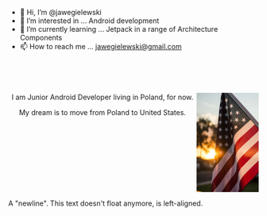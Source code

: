 - 👋 Hi, I’m @jawegielewski
- 👀 I’m interested in ... Android development
- 🌱 I’m currently learning ... Jetpack in a range of Architecture Components
- 📫 How to reach me ... <a href = "mailto: jawegielewski@gmail.com">jawegielewski@gmail.com</a>

<br><br><br>

<img align="right" src="resources/us_flag.jpg" width="125" height="200">
<p align="center">I am Junior Android Developer living in Poland, for now.</p>

<p align="center">My dream is to move from Poland to United States.</p>

<br clear="right"/>

A "newline". This text doesn't float anymore, is left-aligned.
<!---
jawegielewski/jawegielewski is a ✨ special ✨ repository because its `README.md` (this file) appears on your GitHub profile.
You can click the Preview link to take a look at your changes.
--->
